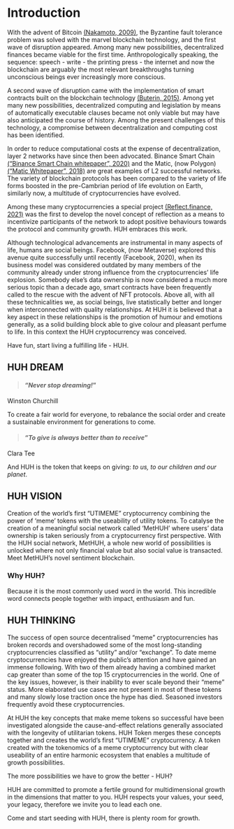# Introduction

With the advent of Bitcoin [(Nakamoto, 2009)](https://huh-token.gitbook.io/untitled/55QN1dmMDJKBzRVZ0szS/additional-info/references#references\_bitcoinwhitepaper), the Byzantine fault tolerance problem was solved with the marvel blockchain technology, and the first wave of disruption appeared. Among many new possibilities, decentralized finances became viable for the first time. Anthropologically speaking, the sequence: speech - write - the printing press - the internet and now the blockchain are arguably the most relevant breakthroughs turning unconscious beings ever increasingly more conscious.

A second wave of disruption came with the implementation of smart contracts built on the blockchain technology [(Buterin, 2015)](https://huh-token.gitbook.io/untitled/55QN1dmMDJKBzRVZ0szS/additional-info/references#references\_ethereumwhitepaper). Among yet many new possibilities, decentralized computing and legislation by means of automatically executable clauses became not only viable but may have also anticipated the course of history. Among the present challenges of this technology, a compromise between decentralization and computing cost has been identified.

In order to reduce computational costs at the expense of decentralization, layer 2 networks have since then been advocated. Binance Smart Chain [(“Binance Smart Chain whitepaper”, 2020)](https://huh-token.gitbook.io/untitled/55QN1dmMDJKBzRVZ0szS/additional-info/references#references\_bscwhitepaper) and the Matic, (now Polygon) [(“Matic Whitepaper”, 2018)](https://huh-token.gitbook.io/untitled/55QN1dmMDJKBzRVZ0szS/additional-info/references#references\_maticwhitepaper) are great examples of L2 successful networks. The variety of blockchain protocols has been compared to the variety of life forms boosted in the pre-Cambrian period of life evolution on Earth, similarly now, a multitude of cryptocurrencies have evolved.

Among these many cryptocurrencies a special project [(Reflect.finance, 2021)](https://huh-token.gitbook.io/untitled/55QN1dmMDJKBzRVZ0szS/additional-info/references#references\_reflectfinance) was the first to develop the novel concept of reflection as a means to incentivize participants of the network to adopt positive behaviours towards the protocol and community growth. HUH embraces this work.

Although technological advancements are instrumental in many aspects of life, humans are social beings. Facebook, (now Metaverse) explored this avenue quite successfully until recently (Facebook, 2020), when its business model was considered outdated by many members of the community already under strong influence from the cryptocurrencies’ life explosion. Somebody else’s data ownership is now considered a much more serious topic than a decade ago, smart contracts have been frequently called to the rescue with the advent of NFT protocols. Above all, with all these technicalities we, as social beings, live statistically better and longer when interconnected with quality relationships. At HUH it is believed that a key aspect in these relationships is the promotion of humour and emotions generally, as a solid building block able to give colour and pleasant perfume to life. In this context the HUH cryptocurrency was conceived.&#x20;

Have fun, start living a fulfilling life - HUH.

## HUH DREAM

> #### _“Never stop dreaming!_”

Winston Churchill

To create a fair world for everyone, to rebalance the social order and create a sustainable environment for generations to come.  &#x20;

> #### _“To give is always better than to receive_”

Clara Tee

And HUH is the token that keeps on giving: _to us, to our children and our planet_.

## HUH VISION

Creation of the world’s first “UTIMEME” cryptocurrency combining the power of ‘meme’ tokens with the useability of utility tokens. To catalyse the creation of a meaningful social network called ‘MetHUH’ where users’ data ownership is taken seriously from a cryptocurrency first perspective. With the HUH social network, MetHUH, a whole new world of possibilities is unlocked where not only financial value but also social value is transacted. Meet MetHUH’s novel sentiment blockchain.

### Why HUH?

Because it is the most commonly used word in the world. This incredible word connects people together with impact, enthusiasm and fun.

## HUH THINKING

The success of open source decentralised “meme” cryptocurrencies has broken records and overshadowed some of the most long-standing cryptocurrencies classified as “utility” and/or “exchange”. To date meme cryptocurrencies have enjoyed the public’s attention and have gained an immense following. With two of them already having a combined market cap greater than some of the top 15 cryptocurrencies in the world. One of the key issues, however, is their inability to ever scale beyond their “meme” status. More elaborated use cases are not present in most of these tokens and many slowly lose traction once the hype has died. Seasoned investors frequently avoid these cryptocurrencies.

At HUH the key concepts that make meme tokens so successful have been investigated alongside the cause-and-effect relations generally associated with the longevity of utilitarian tokens. HUH Token merges these concepts together and creates the world’s first “UTIMEME” cryptocurrency. A token created with the tokenomics of a meme cryptocurrency but with clear useability of an entire harmonic ecosystem that enables a multitude of growth possibilities.&#x20;

The more possibilities we have to grow the better - HUH?

HUH are committed to promote a fertile ground for multidimensional growth in the dimensions that matter to you. HUH respects your values, your seed, your legacy, therefore we invite you to lead each one.

Come and start seeding with HUH, there is plenty room for growth.
